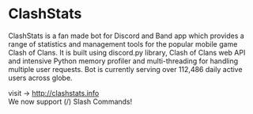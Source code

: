 # ClashStats

ClashStats is a fan made bot for Discord and Band app which provides a range of statistics and management tools for the popular mobile game Clash of Clans. It is built using discord.py library, Clash of Clans web API and intensive Python memory profiler and multi-threading for handling multiple user requests. Bot is currently serving over 112,486 daily active users across globe.

visit -> http://clashstats.info
<br>
We now support (/) Slash Commands!
